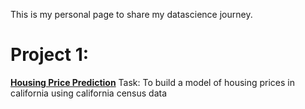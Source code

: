 This is my personal page to share my datascience journey. 

# Project 1: 
**[Housing Price Prediction](https://github.com/adirpi/portfolio-project/blob/main/Housing-Price-Prediction/housing_project_v4.py)**
Task: To build a model of housing prices in california using california census data
